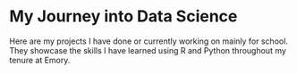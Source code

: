 # My Journey into Data Science 
Here are my projects I have done or currently working on mainly for school.
They showcase the skills I have learned using R and Python throughout my tenure at Emory.

